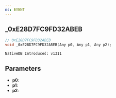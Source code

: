 ```yaml
---
ns: EVENT
---
```

## _0xE28D7FC9FD32ABEB

```c
// 0xE28D7FC9FD32ABEB
void _0xE28D7FC9FD32ABEB(Any p0, Any p1, Any p2);
```

```
NativeDB Introduced: v1311
```

## Parameters
* **p0**:
* **p1**:
* **p2**:
